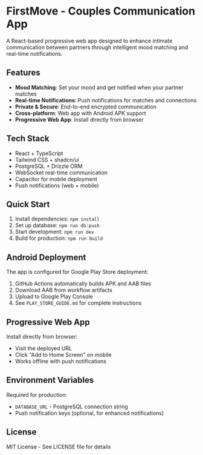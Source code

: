 # FirstMove - Couples Communication App

A React-based progressive web app designed to enhance intimate communication between partners through intelligent mood matching and real-time notifications.

## Features

- **Mood Matching**: Set your mood and get notified when your partner matches
- **Real-time Notifications**: Push notifications for matches and connections
- **Private & Secure**: End-to-end encrypted communication
- **Cross-platform**: Web app with Android APK support
- **Progressive Web App**: Install directly from browser

## Tech Stack

- React + TypeScript
- Tailwind CSS + shadcn/ui
- PostgreSQL + Drizzle ORM
- WebSocket real-time communication
- Capacitor for mobile deployment
- Push notifications (web + mobile)

## Quick Start

1. Install dependencies: `npm install`
2. Set up database: `npm run db:push`
3. Start development: `npm run dev`
4. Build for production: `npm run build`

## Android Deployment

The app is configured for Google Play Store deployment:

1. GitHub Actions automatically builds APK and AAB files
2. Download AAB from workflow artifacts
3. Upload to Google Play Console
4. See `PLAY_STORE_GUIDE.md` for complete instructions

## Progressive Web App

Install directly from browser:
- Visit the deployed URL
- Click "Add to Home Screen" on mobile
- Works offline with push notifications

## Environment Variables

Required for production:
- `DATABASE_URL` - PostgreSQL connection string
- Push notification keys (optional, for enhanced notifications)

## License

MIT License - See LICENSE file for details